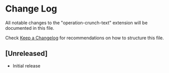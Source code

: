 # Change Log

All notable changes to the "operation-crunch-text" extension will be documented in this file.

Check [Keep a Changelog](http://keepachangelog.com/) for recommendations on how to structure this file.

## [Unreleased]

- Initial release